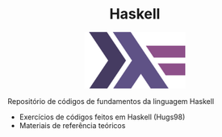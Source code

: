 <div align="center">
  <h1>Haskell</h1>
  <img src=".github/Haskell_logo.png" width="200">
</div>

Repositório de códigos de fundamentos da linguagem Haskell

- Exercícios de códigos feitos em Haskell (Hugs98)
- Materiais de referência teóricos
